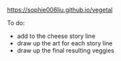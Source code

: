 https://sophie006liu.github.io/vegetal

To do:

- add to the cheese story line
- draw up the art for each story line
- draw up the final resulting veggies
